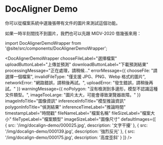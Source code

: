 # DocAligner Demo

你可以從檔案系統中選幾張帶有文件的圖片來測試這個功能。

如果一時半刻間找不到圖片，我們也可以先跟 MIDV-2020 借幾張來用：

import DocAlignerDemoWrapper from '@site/src/components/DocAlignerDemoWrapper';

<DocAlignerDemoWrapper
chooseFileLabel="選擇檔案"
uploadButtonLabel="上傳並預測"
downloadButtonLabel="下載預測結果"
processingMessage="正在處理，請稍候..."
errorMessage={{
    chooseFile: "請選擇一個檔案",
    invalidFileType: "僅支援 JPG、PNG、Webp 格式的圖片",
    networkError: "網路錯誤，請稍後再試。",
    uploadError: "發生錯誤，請稍後再試。"
  }}
warningMessage={{
    noPolygon: "沒有檢測到多邊形，模型不認識這種文件類型。",
    imageTooLarge: "圖片太大，可能會導致瀏覽器故障。"
  }}
imageInfoTitle="圖像資訊"
inferenceInfoTitle="模型推論資訊"
polygonInfoTitle="偵測結果"
inferenceTimeLabel="推論時間"
timestampLabel="時間戳"
fileNameLabel="檔案名稱"
fileSizeLabel="檔案大小"
fileTypeLabel="檔案類型"
imageSizeLabel="圖像尺寸"
defaultImages={[
{ src: '/img/docalign-demo/000025.jpg', description: '文字干擾' },
{ src: '/img/docalign-demo/000139.jpg', description: '強烈反光' },
{ src: '/img/docalign-demo/000175.jpg', description: '高度歪斜' }
]}
/>
